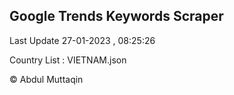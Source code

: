 

## Google Trends Keywords Scraper 
 
Last Update 27-01-2023 , 08:25:26

Country List :
VIETNAM.json



© Abdul Muttaqin 
